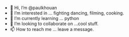 - 👋 Hi, I’m @paulkhouan
- 👀 I’m interested in ... fighting dancing, filming, cooking.
- 🌱 I’m currently learning ... python
- 💞️ I’m looking to collaborate on ...cool stuff.
- 📫 How to reach me ... leave a message.

<!---
paulkhouan/paulkhouan is a ✨ special ✨ repository because its `README.md` (this file) appears on your GitHub profile.
You can click the Preview link to take a look at your changes.
--->
